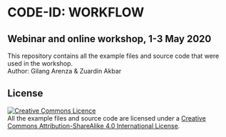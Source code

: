 # CODE-ID: WORKFLOW
## Webinar and online workshop, 1-3 May 2020
This repository contains all the example files and source code that were used in the workshop. <br/>
Author: Gilang Arenza & Zuardin Akbar

## License

<a rel="license" href="http://creativecommons.org/licenses/by-sa/4.0/"><img alt="Creative Commons Licence" style="border-width:0" src="https://i.creativecommons.org/l/by-sa/4.0/88x31.png" /></a><br />
All the example files and source code are licensed under a <a rel="license" href="http://creativecommons.org/licenses/by-sa/4.0/">Creative Commons Attribution-ShareAlike 4.0 International License</a>.
 

